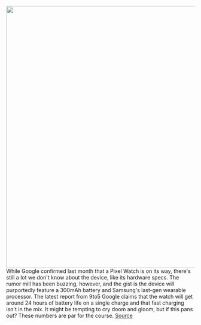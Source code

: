 <img src='https://cdn.vox-cdn.com/thumbor/SQGVo_JZuETpz2tYyAPY3_BdOy8=/0x0:1920x1080/1200x800/filters:focal(807x387:1113x693)/cdn.vox-cdn.com/uploads/chorus_image/image/70937166/Google_Pixel_Watch_1.0.png' width='700px' /><br/>
While Google confirmed last month that a Pixel Watch is on its way, there's still a lot we don't know about the device, like its hardware specs. The rumor mill has been buzzing, however, and the gist is the device will purportedly feature a 300mAh battery and Samsung's last-gen wearable processor. The latest report from 9to5 Google claims that the watch will get around 24 hours of battery life on a single charge and that fast charging isn't in the mix. It might be tempting to cry doom and gloom, but if this pans out? These numbers are par for the course.
<a href='https://www.theverge.com/2022/6/2/23151748/pixel-watch-battery-wear-os-3-google-apple-samsung'> Source <a/>